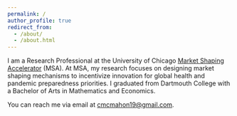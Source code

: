 ```yaml
---
permalink: /
author_profile: true
redirect_from: 
  - /about/
  - /about.html
---
```


I am a Research Professional at the University of Chicago [Market Shaping Accelerator](https://marketshaping.uchicago.edu/) (MSA). At MSA, my research focuses on designing market shaping mechanisms to incentivize innovation for global health and pandemic preparedness priorities. I graduated from Dartmouth College with a Bachelor of Arts in Mathematics and Economics.

You can reach me via email at cmcmahon19@gmail.com.
